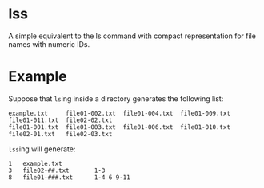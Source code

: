 # lss
A simple equivalent to the ls command with compact representation for file names with numeric IDs.

# Example

Suppose that `ls`ing inside a directory generates the following list:

```
example.txt     file01-002.txt  file01-004.txt  file01-009.txt  file01-011.txt  file02-02.txt
file01-001.txt  file01-003.txt  file01-006.txt  file01-010.txt  file02-01.txt   file02-03.txt
```

`lss`ing will generate:

```
1   example.txt
3   file02-##.txt       1-3
8   file01-###.txt      1-4 6 9-11
```
